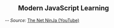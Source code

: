 <html>

<style>
.limit{
    max-width: 60%;
}
</style>

<h2 align="center">Modern JavaScript Learning</h2>
<div class="limit">
<p align="right"><i>-- Source: </i><a href="https://www.youtube.com/playlist?list=PL4cUxeGkcC9haFPT7J25Q9GRB_ZkFrQAc">The Net NinJa (YouTube)</a></p>
</div>

</html>